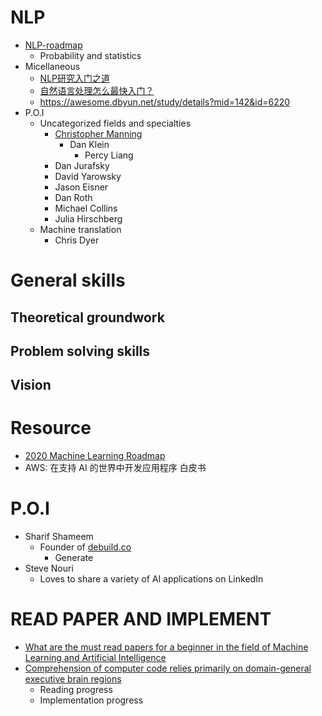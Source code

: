 # NLP
- [NLP-roadmap](https://github.com/graykode/nlp-roadmap)
  - Probability and statistics
- Micellaneous
  - [NLP研究入门之道](https://github.com/zibuyu/research_tao)
  - [自然语言处理怎么最快入门？](https://www.zhihu.com/question/19895141)
  - https://awesome.dbyun.net/study/details?mid=142&id=6220
- P.O.I
  - Uncategorized fields and specialties
    - [Christopher Manning](https://nlp.stanford.edu/manning/)
      - Dan Klein
        - Percy Liang 
    - Dan Jurafsky
    - David Yarowsky
    - Jason Eisner
    - Dan Roth
    - Michael Collins
    - Julia Hirschberg
  - Machine translation
    - Chris Dyer
# General skills
## Theoretical groundwork

## Problem solving skills

## Vision

# Resource
- [2020 Machine Learning Roadmap](https://www.youtube.com/watch?v=pHiMN_gy9mk)
- AWS: 在支持 AI 的世界中开发应用程序 白皮书
# P.O.I
- Sharif Shameem
  - Founder of [debuild.co](debuild.co)
    - Generate  
- Steve Nouri
  - Loves to share a variety of AI applications on LinkedIn

# READ PAPER AND IMPLEMENT
- [What are the must read papers for a beginner in the field of Machine Learning and Artificial Intelligence](https://www.reddit.com/r/MachineLearning/comments/a21d0q/what_are_the_must_read_papers_for_a_beginner_in/)
- [Comprehension of computer code relies primarily on domain-general executive brain regions](https://evlab.mit.edu/assets/papers/Ivanova_et_al_2020_eLife.pdf)
  - Reading progress
  - Implementation progress